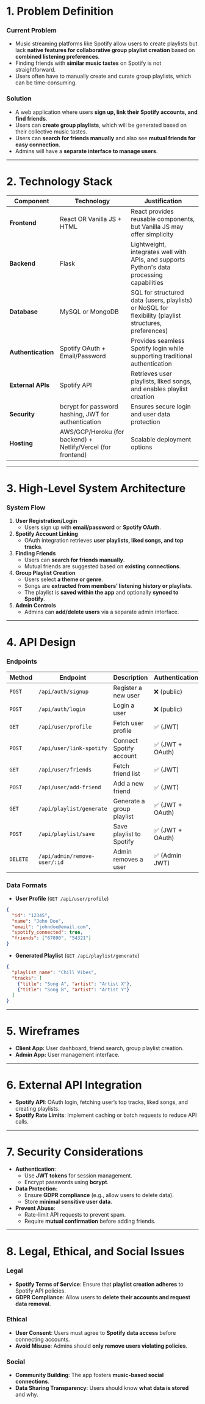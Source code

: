 # **1. Problem Definition**
### **Current Problem**
- Music streaming platforms like Spotify allow users to create playlists but lack **native features for collaborative group playlist creation** based on **combined listening preferences**.
- Finding friends with **similar music tastes** on Spotify is not straightforward.
- Users often have to manually create and curate group playlists, which can be time-consuming.
### **Solution**
- A web application where users **sign up, link their Spotify accounts, and find friends**.
- Users can **create group playlists**, which will be generated based on their collective music tastes.
- Users can **search for friends manually** and also see **mutual friends for easy connection**.
- Admins will have a **separate interface to manage users**.
---
# **2. Technology Stack**

|**Component**|**Technology**|**Justification**|
|---|---|---|
|**Frontend**|React OR Vanilla JS + HTML|React provides reusable components, but Vanilla JS may offer simplicity|
|**Backend**|Flask|Lightweight, integrates well with APIs, and supports Python's data processing capabilities|
|**Database**|MySQL or MongoDB|SQL for structured data (users, playlists) or NoSQL for flexibility (playlist structures, preferences)|
|**Authentication**|Spotify OAuth + Email/Password|Provides seamless Spotify login while supporting traditional authentication|
|**External APIs**|Spotify API|Retrieves user playlists, liked songs, and enables playlist creation|
|**Security**|bcrypt for password hashing, JWT for authentication|Ensures secure login and user data protection|
|**Hosting**|AWS/GCP/Heroku (for backend) + Netlify/Vercel (for frontend)|Scalable deployment options|

---
# **3. High-Level System Architecture**
### **System Flow**
1. **User Registration/Login**
    - Users sign up with **email/password** or **Spotify OAuth**.
2. **Spotify Account Linking**
    - OAuth integration retrieves **user playlists, liked songs, and top tracks**.
3. **Finding Friends**
    - Users can **search for friends manually**.
    - Mutual friends are suggested based on **existing connections**.
4. **Group Playlist Creation**
    - Users select **a theme or genre**.
    - Songs are **extracted from members’ listening history or playlists**.
    - The playlist is **saved within the app** and optionally **synced to Spotify**.
5. **Admin Controls**
    - Admins can **add/delete users** via a separate admin interface.
---
# **4. API Design**
### **Endpoints**

|Method|Endpoint|Description|Authentication|
|---|---|---|---|
|`POST`|`/api/auth/signup`|Register a new user|❌ (public)|
|`POST`|`/api/auth/login`|Login a user|❌ (public)|
|`GET`|`/api/user/profile`|Fetch user profile|✅ (JWT)|
|`POST`|`/api/user/link-spotify`|Connect Spotify account|✅ (JWT + OAuth)|
|`GET`|`/api/user/friends`|Fetch friend list|✅ (JWT)|
|`POST`|`/api/user/add-friend`|Add a new friend|✅ (JWT)|
|`GET`|`/api/playlist/generate`|Generate a group playlist|✅ (JWT + OAuth)|
|`POST`|`/api/playlist/save`|Save playlist to Spotify|✅ (JWT + OAuth)|
|`DELETE`|`/api/admin/remove-user/:id`|Admin removes a user|✅ (Admin JWT)|

### **Data Formats**
- **User Profile** (`GET /api/user/profile`)
```json
{
  "id": "12345",
  "name": "John Doe",
  "email": "johndoe@email.com",
  "spotify_connected": true,
  "friends": ["67890", "54321"]
}
```
- **Generated Playlist** (`GET /api/playlist/generate`)
```json
{
  "playlist_name": "Chill Vibes",
  "tracks": [
    {"title": "Song A", "artist": "Artist X"},
    {"title": "Song B", "artist": "Artist Y"}
  ]
}
```
---
# **5. Wireframes**
- **Client App:** User dashboard, friend search, group playlist creation.
- **Admin App:** User management interface.

---
# **6. External API Integration**
- **Spotify API**: OAuth login, fetching user’s top tracks, liked songs, and creating playlists.
- **Spotify Rate Limits**: Implement caching or batch requests to reduce API calls.
---
# **7. Security Considerations**
- **Authentication**:
    - Use **JWT tokens** for session management.
    - Encrypt passwords using **bcrypt**.
- **Data Protection**:
    - Ensure **GDPR compliance** (e.g., allow users to delete data).
    - Store **minimal sensitive user data**.
- **Prevent Abuse**:
    - Rate-limit API requests to prevent spam.
    - Require **mutual confirmation** before adding friends.
---
# **8. Legal, Ethical, and Social Issues**

### **Legal**
- **Spotify Terms of Service**: Ensure that **playlist creation adheres** to Spotify API policies.
- **GDPR Compliance**: Allow users to **delete their accounts and request data removal**.
### **Ethical**
- **User Consent**: Users must agree to **Spotify data access** before connecting accounts.
- **Avoid Misuse**: Admins should **only remove users violating policies**.
### **Social**
- **Community Building**: The app fosters **music-based social connections**.
- **Data Sharing Transparency**: Users should know **what data is stored** and why.
